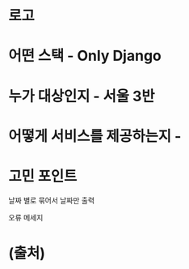 # 로고





# 어떤 스택 - Only Django





# 누가 대상인지 - 서울 3반





# 어떻게 서비스를 제공하는지 - 





# 고민 포인트

날짜 별로 묶어서 날짜만 출력

오류 메세지



# (출처)

